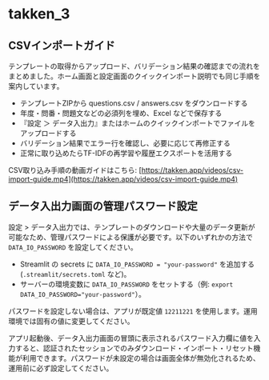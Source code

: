 # takken_3

## CSVインポートガイド

テンプレートの取得からアップロード、バリデーション結果の確認までの流れをまとめました。ホーム画面と設定画面のクイックインポート説明でも同じ手順を案内しています。

- テンプレートZIPから questions.csv / answers.csv をダウンロードする
- 年度・問番・問題文などの必須列を埋め、Excel などで保存する
- 『設定 ＞ データ入出力』またはホームのクイックインポートでファイルをアップロードする
- バリデーション結果でエラー行を確認し、必要に応じて再修正する
- 正常に取り込めたらTF-IDFの再学習や履歴エクスポートを活用する

CSV取り込み手順の動画ガイドはこちら: [https://takken.app/videos/csv-import-guide.mp4](https://takken.app/videos/csv-import-guide.mp4)

## データ入出力画面の管理パスワード設定

設定 > データ入出力では、テンプレートのダウンロードや大量のデータ更新が可能なため、管理パスワードによる保護が必要です。以下のいずれかの方法で `DATA_IO_PASSWORD` を設定してください。

- Streamlit の secrets に `DATA_IO_PASSWORD = "your-password"` を追加する (`.streamlit/secrets.toml` など)。
- サーバーの環境変数に `DATA_IO_PASSWORD` をセットする（例: `export DATA_IO_PASSWORD="your-password"`）。

パスワードを設定しない場合は、アプリが既定値 `12211221` を使用します。運用環境では固有の値に変更してください。

アプリ起動後、データ入出力画面の冒頭に表示されるパスワード入力欄に値を入力すると、認証されたセッションでのみダウンロード・インポート・リセット機能が利用できます。パスワードが未設定の場合は画面全体が無効化されるため、運用前に必ず設定してください。
